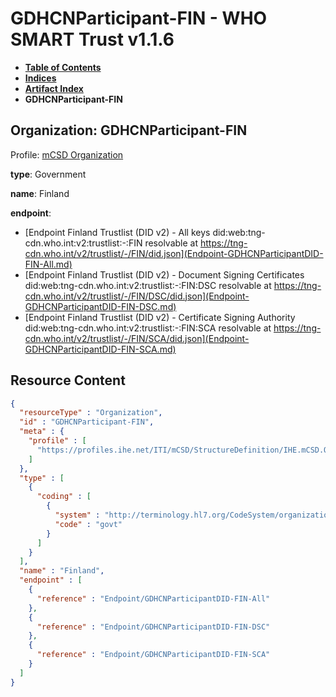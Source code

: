 # GDHCNParticipant-FIN - WHO SMART Trust v1.1.6

* [**Table of Contents**](toc.md)
* [**Indices**](indices.md)
* [**Artifact Index**](artifacts.md)
* **GDHCNParticipant-FIN**

## Organization: GDHCNParticipant-FIN

Profile: [mCSD Organization](https://profiles.ihe.net/ITI/mCSD/4.0.0/StructureDefinition-IHE.mCSD.Organization.html)

**type**: Government

**name**: Finland

**endpoint**: 

* [Endpoint Finland Trustlist (DID v2) - All keys did:web:tng-cdn.who.int:v2:trustlist:-:FIN resolvable at https://tng-cdn.who.int/v2/trustlist/-/FIN/did.json](Endpoint-GDHCNParticipantDID-FIN-All.md)
* [Endpoint Finland Trustlist (DID v2) - Document Signing Certificates did:web:tng-cdn.who.int:v2:trustlist:-:FIN:DSC resolvable at https://tng-cdn.who.int/v2/trustlist/-/FIN/DSC/did.json](Endpoint-GDHCNParticipantDID-FIN-DSC.md)
* [Endpoint Finland Trustlist (DID v2) - Certificate Signing Authority did:web:tng-cdn.who.int:v2:trustlist:-:FIN:SCA resolvable at https://tng-cdn.who.int/v2/trustlist/-/FIN/SCA/did.json](Endpoint-GDHCNParticipantDID-FIN-SCA.md)



## Resource Content

```json
{
  "resourceType" : "Organization",
  "id" : "GDHCNParticipant-FIN",
  "meta" : {
    "profile" : [
      "https://profiles.ihe.net/ITI/mCSD/StructureDefinition/IHE.mCSD.Organization"
    ]
  },
  "type" : [
    {
      "coding" : [
        {
          "system" : "http://terminology.hl7.org/CodeSystem/organization-type",
          "code" : "govt"
        }
      ]
    }
  ],
  "name" : "Finland",
  "endpoint" : [
    {
      "reference" : "Endpoint/GDHCNParticipantDID-FIN-All"
    },
    {
      "reference" : "Endpoint/GDHCNParticipantDID-FIN-DSC"
    },
    {
      "reference" : "Endpoint/GDHCNParticipantDID-FIN-SCA"
    }
  ]
}

```
